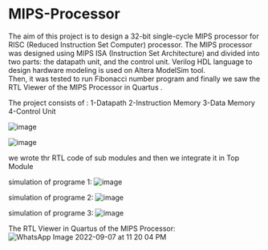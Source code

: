 # MIPS-Processor
The aim of this project is to design a 32-bit single-cycle MIPS processor for RISC (Reduced Instruction Set Computer) processor. 
The MIPS processor was designed using MIPS ISA (Instruction Set Architecture) and divided into two parts:  the datapath unit, and the control unit. 
Verilog HDL language to design hardware modeling is used on Altera ModelSim tool.  
Then, it was tested to run Fibonacci number program and finally we saw the RTL Viewer of the MIPS Processor in Quartus .

The project consists of :
1-Datapath
2-Instruction Memory
3-Data Memory
4-Control Unit

![image](https://user-images.githubusercontent.com/71998574/190287988-09e223c8-c14c-4046-8c1a-e14c5bf69d30.png)

![image](https://user-images.githubusercontent.com/71998574/190287831-35618493-10a1-4278-b8d4-464dfa0dd785.png)

we wrote thr RTL code of sub modules and then we integrate it in Top Module

simulation of programe 1:
![image](https://user-images.githubusercontent.com/71998574/190288502-f689e623-754a-4039-be57-ac2d0de26b62.png)

simulation of programe 2:
![image](https://user-images.githubusercontent.com/71998574/190288548-033d130f-0b19-4967-a804-b7aff2d24a08.png)

simulation of programe 3:
![image](https://user-images.githubusercontent.com/71998574/190288601-1d95aa33-7f45-4df9-99f6-862c5933bf96.png)

 The RTL Viewer in Quartus of the MIPS Processor:
 ![WhatsApp Image 2022-09-07 at 11 20 04 PM](https://user-images.githubusercontent.com/71998574/190288958-3a8ed4bb-8fa7-44a2-99ba-fc31417f4862.jpeg)
